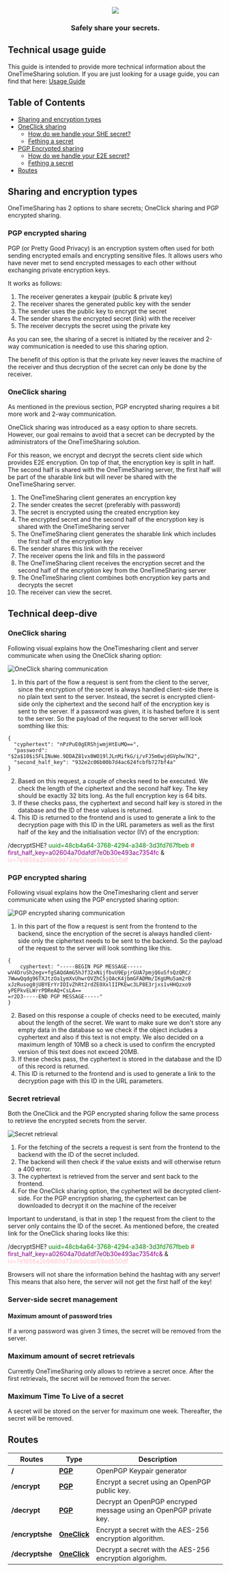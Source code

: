 <p align="center">
<img src="./app/src/assets/logo-white.png"/>
</p>
<h3 align="center">Safely share your secrets.</h3>

## Technical usage guide
This guide is intended to provide more technical information about the OneTimeSharing solution. If you are just looking for a usage guide, you can find that here: [Usage Guide](USAGE_GUIDE.md)

## Table of Contents

- [Sharing and encryption types](#sharing-and-encryption-types)
- [OneClick sharing](#one-click-sharing)
  - [How do we handle your SHE secret?](#how-do-we-handle-your-she-secret)
  - [Fething a secret](#fetching-a-secret-valid-for-both-encryption-types)
- [PGP Encrypted sharing](#pgp-encrypted-sharing)
  - [How do we handle your E2E secret?](#how-do-we-handle-your-e2e-secret)
  - [Fething a secret](#fetching-a-secret-valid-for-both-encryption-types-1)
- [Routes](#routes)

## Sharing and encryption types

OneTimeSharing has 2 options to share secrets; OneClick sharing and PGP encrypted sharing.

### PGP encrypted sharing

PGP (or Pretty Good Privacy) is an encryption system often used for both sending encrypted emails and encrypting sensitive files. It allows users who have never met to send encrypted messages to each other without exchanging private encryption keys. 

It works as follows:

1. The receiver generates a keypair (public & private key)
1. The receiver shares the generated public key with the sender
1. The sender uses the public key to encrypt the secret
1. The sender shares the encrypted secret (link) with the receiver
1. The receiver decrypts the secret using the private key

As you can see, the sharing of a secret is initiated by the receiver and 2-way communication is needed to use this sharing option.

The benefit of this option is that the private key never leaves the machine of the receiver and thus decryption of the secret can only be done by the receiver.

### OneClick sharing

As mentioned in the previous section, PGP encrypted sharing requires a bit more work and 2-way communication.

OneClick sharing was introduced as a easy option to share secrets. However, our goal remains to avoid that a secret can be decrypted by the administrators of the OneTimeSharing solution.

For this reason, we encrypt and decrypt the secrets client side which provides E2E encryption. On top of that, the encryption key is split in half. The second half is shared with the OneTimeSharing server, the first half will be part of the sharable link but will never be shared with the OneTimeSharing server.

1. The OneTimeSharing client generates an encryption key
1. The sender creates the secret (preferably with password)
1. The secret is encrypted using the created encryption key
1. The encrypted secret and the second half of the encryption key is shared with the OneTimeSharing server
1. The OneTimeSharing client generates the sharable link which includes the first half of the encryption key
1. The sender shares this link with the receiver
1. The receiver opens the link and fills in the password
1. The OneTimeSharing client receives the encryption secret and the second half of the encryption key from the OneTimeSharing server
1. The OneTimeSharing client combines both encryption key parts and decrypts the secret
1. The receiver can view the secret.


## Technical deep-dive

### OneClick sharing

Following visual explains how the OneTimesharing client and server communicate when using the OneClick sharing option:

![OneClick sharing communication](media/OneClick-communication.png)

1. In this part of the flow a request is sent from the client to the server, since the encryption of the secret is always handled client-side there is no plain text sent to the server. Instead, the secret is encrypted client-side only the ciphertext and the second half of the encryption key is sent to the server. If a password was given, it is hashed before it is sent to the server. So the payload of the request to the server will look somthing like this:

```
{
  "cyphertext": "nPzPuE0gERShjwmjHtEuMQ==",
  "password": 
"$2a$10$i5FLINuWe.9DDAZ81vx0WO19lJLnMifkG/i/vFJ5m6wjdGVphw7K2",
  "second_half_key": "932e2c06b00b7d4ac624fcbfb727bf4a"
}
```

2. Based on this request, a couple of checks need to be executed. We check the length of the ciphertext and the second half key. The key should be exactly 32 bits long. As the full encryption key is 64 bits.
2. If these checks pass, the cyphertext and second half key is stored in the database and the ID of these values is returned.
2. This ID is returned to the frontend and is used to generate a link to the decryption page with this ID in the URL parameters as well as the first half of the key and the initialisation vector (IV) of the encryption:

<div>
/decryptSHE?
<span style="color:green">
uuid=48cb4a64-3768-4294-a348-3d3fd767fbeb
</span>
<span style="color:red">
#
</span>
<span style="color:purple">
first_half_key=a02604a70dafdf7e0b30e493ac7354fc
</span>
<span>
&
</span>
<span style="color:pink">
iv=7e1656a2b9680d73de50cae58ed550df
</span>
</div>

### PGP encrypted sharing

Following visual explains how the OneTimesharing client and server communicate when using the PGP encrypted sharing option:

![PGP encrypted sharing communication](media/PGP-communication.png)

1. In this part of the flow a request is sent from the frontend to the backend, since the encryption of the secret is always handled client-side only the ciphertext needs to be sent to the backend. So the payload of the request to the server will look somthing like this.

```
{
    cyphertext: "-----BEGIN PGP MESSAGE-----wV4DruSh2egv+fgSAQdAmG5hJf32xNijfbvU9EpjrGUA7pmjQ6uSfsQzQRC/
7WwwQqdg96TXJtzOa1ymXvUhwrOVZhC5jOAcK4jbmGFADMm/IKgUMu5am2rB
xJzRusog0jUBYErYrIOIvZhRt2rdZE0XxlIIPKEwc3LP8E3rjxs1vHHQzxo9
yPEPkvELWrrPDReAQ+CsLA==
=r2D3-----END PGP MESSAGE-----"
}
```

2. Based on this response a couple of checks need to be executed, mainly about the length of the secret. We want to make sure we don't store any empty data in the database so we check if the object includes a cyphertext and also if this text is not empty. We also decided on a maximum length of 10MB so a check is used to confirm the encrypted version of this text does not exceed 20MB.
2. If these checks pass, the cyphertext is stored in the database and the ID of this record is returned.
2. This ID is returned to the frontend and is used to generate a link to the decryption page with this ID in the URL parameters.


### Secret retrieval
Both the OneClick and the PGP encrypted sharing follow the same process to retrieve the encrypted secrets from the server.

![Secret retrieval](media/secret-retrieval.png)

1. For the fetching of the secrets a request is sent from the frontend to the backend with the ID of the secret included.
2. The backend will then check if the value exists and will otherwise return a 400 error.
3. The cyphertext is retrieved from the server and sent back to the frontend.
4. For the OneClick sharing option, the cyphertext will be decrypted client-side. For the PGP encryption sharing, the cyphertext can be downloaded to decrypt it on the machine of the receiver

Important to understand, is that in step 1 the request from the client to the server only contains the ID of the secret. 
As mentioned before, the created link for the OneClick sharing looks like this:

<div>
/decryptSHE?
<span style="color:green">
uuid=48cb4a64-3768-4294-a348-3d3fd767fbeb
</span>
<span style="color:red">
#
</span>
<span style="color:purple">
first_half_key=a02604a70dafdf7e0b30e493ac7354fc&
</span>
<span>
&
</span>
<span style="color:pink">
iv=7e1656a2b9680d73de50cae58ed550df
</span>
</div>

Browsers will not share the information behind the hashtag with any server! This means that also here, the server will not get the first half of the key!

### Server-side secret management

#### Maximum amount of password tries
If a wrong password was given 3 times, the secret will be removed from the server.

### Maximum amount of secret retrievals
Currently OneTimeSharing only allows to retrieve a secret once. After the first retrievals, the secret will be removed from the server.

### Maximum Time To Live of a secret
A secret will be stored on the server for maximum one week. Thereafter, the secret will be removed.

## Routes

| Routes          | Type                                     | Description                                                       |
| --------------- | ---------------------------------------- | ----------------------------------------------------------------- |
| **/**           | [**PGP**](#pgp-encrypted-sharing) | OpenPGP Keypair generator                                         |
| **/encrypt**    | [**PGP**](#pgp-encrypted-sharing) | Encrypt a secret using an OpenPGP public key.                     |
| **/decrypt**    | [**PGP**](#pgp-encrypted-sharing) | Decrypt an OpenPGP encryped message using an OpenPGP private key. |
| **/encryptshe** | [**OneClick**](#one-click-sharing)       | Encrypt a secret with the AES-256 encryption algorithm.           |
| **/decryptshe** | [**OneClick**](#one-click-sharing)       | Decrypt a secret with the AES-256 encryption algorighm.           |
